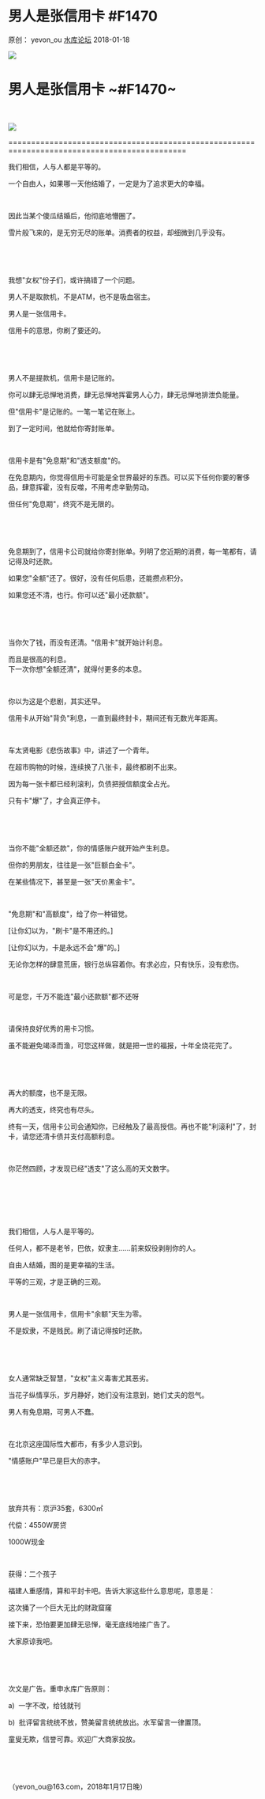 # 男人是张信用卡 \#F1470

原创： yevon\_ou [水库论坛](/) 2018-01-18

![](../img/F1470/media/image1.png)


男人是张信用卡 ~\#F1470~
========================

 

![](../img/F1470/media/image2.png)


=============================================================================================

我们相信，人与人都是平等的。

一个自由人，如果哪一天他结婚了，一定是为了追求更大的幸福。

 

因此当某个傻瓜结婚后，他彻底地懵圈了。

雪片般飞来的，是无穷无尽的账单。消费者的权益，却细微到几乎没有。

 

 

我想"女权"份子们，或许搞错了一个问题。

男人不是取款机，不是ATM，也不是吸血宿主。

男人是一张信用卡。

信用卡的意思，你刷了要还的。

 

 

男人不是提款机，信用卡是记账的。

你可以肆无忌惮地消费，肆无忌惮地挥霍男人心力，肆无忌惮地排泄负能量。

但"信用卡"是记账的。一笔一笔记在账上。

到了一定时间，他就给你寄封账单。

 

信用卡是有"免息期"和"透支额度"的。

在免息期内，你觉得信用卡可能是全世界最好的东西。可以买下任何你要的奢侈品，肆意挥霍，没有反噬，不用考虑辛勤劳动。

但任何"免息期"，终究不是无限的。

 

 

免息期到了，信用卡公司就给你寄封账单。列明了您近期的消费，每一笔都有，请记得及时还款。

如果您"全额"还了。很好，没有任何后患，还能攒点积分。

如果您还不清，也行。你可以还"最小还款额"。

 

 

当你欠了钱，而没有还清。"信用卡"就开始计利息。

而且是很高的利息。\
下一次你想"全额还清"，就得付更多的本息。

 

你以为这是个悲剧，其实还早。

信用卡从开始"背负"利息，一直到最终封卡，期间还有无数光年距离。

 

车太贤电影《悲伤故事》中，讲述了一个青年。

在超市购物的时候，连续换了八张卡，最终都刷不出来。

因为每一张卡都已经利滚利，负债把授信额度全占光。

只有卡"爆"了，才会真正停卡。

 

 

当你不能"全额还款"，你的情感账户就开始产生利息。

但你的男朋友，往往是一张"巨额白金卡"。

在某些情况下，甚至是一张"天价黑金卡"。

 

"免息期"和"高额度"，给了你一种错觉。

[让你幻以为，"刷卡"是不用还的。]

[让你幻以为，卡是永远不会"爆"的。]

无论你怎样的肆意荒唐，银行总纵容着你。有求必应，只有快乐，没有悲伤。

 

可是您，千万不能连"最小还款额"都不还呀

 

请保持良好优秀的用卡习惯。

虽不能避免竭泽而渔，可您这样做，就是把一世的福报，十年全烧花完了。

 

 

再大的额度，也不是无限。

再大的透支，终究也有尽头。

终有一天，信用卡公司会通知你，已经触及了最高授信。再也不能"利滚利"了，封卡，请您还清卡债并支付高额利息。

 

你茫然四顾，才发现已经"透支"了这么高的天文数字。

 

 

 

我们相信，人与人是平等的。

任何人，都不是老爷，巴依，奴隶主......前来奴役剥削你的人。

自由人结婚，图的是更幸福的生活。

平等的三观，才是正确的三观。

 

男人是一张信用卡，信用卡"余额"天生为零。

不是奴隶，不是贱民。刷了请记得按时还款。

 

 

女人通常缺乏智慧，"女权"主义毒害尤其恶劣。

当花子纵情享乐，岁月静好，她们没有注意到，她们丈夫的怨气。

男人有免息期，可男人不蠢。

 

在北京这座国际性大都市，有多少人意识到。

"情感账户"早已是巨大的赤字。

 

 

放弃共有：京沪35套，6300㎡

代偿：4550W房贷

1000W现金

 

获得：二个孩子

福建人重感情，算和平封卡吧。告诉大家这些什么意思呢，意思是：

这次捅了一个巨大无比的财政窟窿

接下来，恐怕要更加肆无忌惮，毫无底线地接广告了。

大家原谅我吧。

 

 

次文是广告。重申水库广告原则：

a)  一字不改，给钱就刊

b)  批评留言统统不放，赞美留言统统放出。水军留言一律置顶。

童叟无欺，信誉可靠。欢迎广大商家投放。

 

 

（yevon\_ou\@163.com，2018年1月17日晚）
